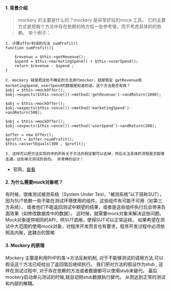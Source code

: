#### 1. 背景介绍 
> mockery 的主要是什么的？mockery 是非常好玩的mock 工具。 它的主要方式是把每个方法中存在依赖的地方给一些参考值，而不考虑具体的的依赖。 举个例子：

```
1. 计算offer利润的方法 sumProfit()
function sumProfit(){
    
    $revenue = $this->getRevenue();
    $spend = $this->marketingSpend() + $this->userSpend();
    return $revenue - $spend ;
}

2. mockery 就是把这些不确定的方法进行mocker，就是假定 getRevenue和marketingSpend，userSpend的数据是知道的话，这个方法是否有效？
$obj = $this->mockOffer();
$obj->expects($this->once())->method('getRevenue')->andReturn(1000);

$obj = $this->mockOffer();
$obj->expects($this->once())->method('marketingSpend')->andReturn(500);

$obj = $this->mockOffer();
$obj->expects($this->once())->method('userSpend')->andReturn(200);

$offer = new Offer();
$profit = $offer->sumProfit();
$this->assertEquals(300 , $profit);

3. 这样可以把方法实现的中的所有关于方法的假定都可以去掉，然后关注具体的流程是否能够走通，达到单元测试的目的。 非常棒的设计！

```


- 官网，[查看](http://docs.mockery.io/en/latest/getting_started/quick_reference.html)

#### 2. 为什么需要mock对象呢？
有时候，很难测试被测系统（System Under Test，“被测系统”以下简称SUT），
因为SUT依赖一些不能在测试环境使用的组件。这些组件有可能不可用（如第三方系统），
或者他们不能返回测试中期望的结果，或者是这些组件执行后会带来负面效果（如修改数据库中的数据）。
这时候，就需要mock对象来解决这些问题。Mock对象提供相同的API，供SUT调用，使得SUT可以正常运转。
如果希望在测试中大范围的使用mock对象，对程序开发而言也有要求，程序开发过程中必须依照高内聚，底耦合的策略

#### 3. Mockery 的原理
Mockery 主要是利用PHP的类->方法反射机制, 对于不能够测试的调用方法,可以假设这个方法已经给出了返回值后继续执行。 
我们把对方法的假设作为stub , 这样在测试过程中, 对于存在依赖的方法或者数据都可以使用stub来替代。 
最后mockery启动单元测试的时候,就自动把stub数据执行替代。 从而达到正常的测试和内部的解耦。 